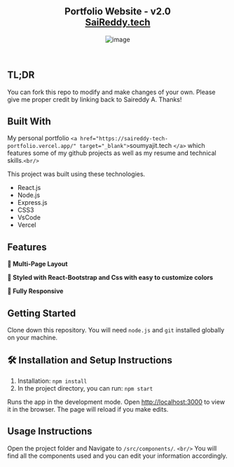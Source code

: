 <h2 align="center">
  Portfolio Website - v2.0<br/>
  <a href="https://saireddy-tech-portfolio.vercel.app/" target="_blank">SaiReddy.tech</a>
</h2>
<p align="center">
  <img src="https://github.com/user-attachments/assets/1872c867-ce92-4e23-841a-8264825c552e" alt="image" />
</p>
<br/>

## TL;DR

You can fork this repo to modify and make changes of your own. Please give me proper credit by linking back to Saireddy A. Thanks!

## Built With

My personal portfolio `<a href="https://saireddy-tech-portfolio.vercel.app/" target="_blank">`soumyajit.tech `</a>` which features some of my github projects as well as my resume and technical skills.`<br/>`

This project was built using these technologies.

- React.js
- Node.js
- Express.js
- CSS3
- VsCode
- Vercel

## Features

**📖 Multi-Page Layout**

**🎨 Styled with React-Bootstrap and Css with easy to customize colors**

**📱 Fully Responsive**

## Getting Started

Clone down this repository. You will need `node.js` and `git` installed globally on your machine.

## 🛠 Installation and Setup Instructions

1. Installation: `npm install`
2. In the project directory, you can run: `npm start`

Runs the app in the development mode.
Open [http://localhost:3000](http://localhost:3000) to view it in the browser.
The page will reload if you make edits.

## Usage Instructions

Open the project folder and Navigate to `/src/components/`. `<br/>`
You will find all the components used and you can edit your information accordingly.
